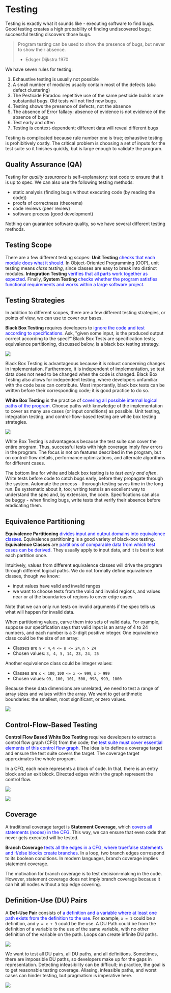 # Testing
Testing is exactly what it sounds like - executing software to find bugs.  Good testing creates a high probability of finding undiscovered bugs; successful testing discovers those bugs.

>   Program testing can be used to show the presence of bugs, but never to show their absence.
>   - Edsger Dijkstra 1970

We have seven rules for testing:

1.  Exhaustive testing is usually not possible
2.  A small number of modules usually contain most of the defects (aka defect clustering)
3.  The Pesticide Paradox: repetitive use of the same pesticide builds more substantial bugs.  Old tests will not find new bugs.
4.  Testing shows the presence of defects, not the absence
5.  The absence of Error fallacy: absence of evidence is not evidence of the absence of bugs
6.  Test early and often
7.  Testing is context-dependent; different data will reveal different bugs

Testing is complicated because rule number one is true; exhaustive testing is prohibitively costly.  The critical problem is choosing a set of inputs for the test suite so it finishes quickly, but is large enough to validate the program.

## Quality Assurance (QA)

Testing for *quality assurance* is self-explanatory: test code to ensure that it is up to spec.  We can also use the following testing methods:

- static analysis (finding bugs without executing code (by reading the code))
- proofs of correctness (theorems)
- code reviews (peer review)
- software process (good development)

Nothing can guarantee software quality, so we have several different testing methods.  

## Testing Scope

There are a few different testing scopes: **Unit Testing** <span style="color:blue;">checks that each module does what it should</span>.  In Object-Oriented Programming (OOP), unit testing means *class testing*, since classes are easy to break into distinct modules.  **Integration Testing** <span style="color:blue;">verifies that all parts work together as expected</span>.  Finally, **System Testing** <span style="color:blue;">checks whether the program satisfies functional requirements and works within a large software project</span>.

## Testing Strategies

In addition to different scopes, there are a few different testing strategies, or points of view, we can use to cover our bases.

**Black Box Testing** requires developers to <span style="color:blue;">ignore the code and test according to specifications</span>.  Ask, "given some input, is the produced output correct according to the spec?"  Black Box Tests are specification tests; equivalence partitioning, discussed below, is a black box testing strategy.

![](images\bbt.png)

Black Box Testing is advantageous because it is robust concerning changes in implementation.  Furthermore, it is independent of implementation, so test data does not need to be changed when the code is changed.  Black Box Testing also allows for independent testing, where developers unfamiliar with the code base can contribute.  Most importantly, black box tests can be written before their corresponding code; it is good practice to do so.

**White Box Testing** is the practice of <span style="color:blue;">covering all possible internal logical paths of the program</span>.  Choose paths with knowledge of the implementation to cover as many use cases (or input conditions) as possible.  Unit testing, integration testing, and control-flow-based testing are white box testing strategies.

![](images\wbt.png)

White Box Testing is advantageous because the test suite can cover the entire program.  Thus, successful tests with high coverage imply few errors in the program.  The focus is not on features described in the program, but on control-flow details, performance optimizations, and alternate algorithms for different cases.

The bottom line for white and black box testing is to *test early and often*.  Write tests before code to catch bugs early, before they propagate through the system.  Automate the process - thorough testing saves time in the long run.  Be systematic about it, too; writing tests is an excellent way to understand the spec and, by extension, the code.  Specifications can also be buggy - when finding bugs, write tests that verify their absence before eradicating them.

## Equivalence Partitioning

**Equivalence Partitioning** <span style="color:blue;">divides input and output domains into equivalence classes</span>.  Equivalence partitioning is a good variety of black-box testing.  **Equivalence Classes** are <span style="color:blue;">partitions of comparable data from which test cases can be derived</span>.  They usually apply to input data, and it is best to test each partition once.

Intuitively, values from different equivalence classes will drive the program through different logical paths.  We do not formally define equivalence classes, though we know:

- input values have valid and invalid ranges
- we want to choose tests from the valid and invalid regions, and values near or at the boundaries of regions to cover edge cases

Note that we can only run tests on invalid arguments if the spec tells us what will happen for invalid data.

When partitioning values, carve them into sets of valid data.  For example, suppose our specification says that valid input is an array of 4 to 24 numbers, and each number is a 3-digit positive integer.  One equivalence class could be the size of an array:

- Classes are `n < 4`, `4 <= n <= 24`, `n > 24`
- Chosen values: `3, 4, 5, 14, 23, 24, 25`

Another equivalence class could be integer values:

- Classes are `x < 100`, `100 <= x <= 999`, `x > 999`
- Chosen values: `99, 100, 101, 500, 998, 999, 1000`

Because these data dimensions are unrelated, we need to test a range of array sizes and values within the array.  We want to get arithmetic boundaries: the smallest, most significant, or zero values.

![](images\eqpartition.png)

## Control-Flow-Based Testing

**Control Flow Based White Box Testing** requires developers to extract a control flow graph (CFG) from the code; the <span style="color:blue;">test suite must cover essential elements of this control flow graph</span>.  The idea is to define a coverage target and ensure the test suite covers the target.  The coverage target approximates the whole program.

In a CFG, each node represents a block of code.  In that, there is an entry block and an exit block.  Directed edges within the graph represent the control flow.

![](images\if.png)

![](images\else.png)

## Coverage

A traditional coverage target is **Statement Coverage**, which<span style="color:blue;"> covers all statements (nodes) in the CFG</span>.  This way, we can ensure that even code that never gets executed will be tested.

**Branch Coverage** <span style="color:blue;">tests all the edges in a CFG, where true/false statements and if/else blocks create branches</span>.  In a loop, two branch edges correspond to its boolean conditions.  In modern languages, branch coverage implies statement coverage.

The motivation for branch coverage is to test decision-making in the code.  However, statement coverage does not imply branch coverage because it can hit all nodes without a top edge covering.

## Definition-Use (DU) Pairs

A **Def-Use Pair** consists of <span style="color:blue;">a definition and a variable where at least one path exists from the definition to the use</span>.  For example, `x = 1` could be a definition, and `y = x + 3` could be the use.  A DU Path could be from the definition of a variable to the use of the same variable, with no other definition of the variable on the path.  Loops can create infinite DU paths.

![](images\du.png)

We want to test all DU pairs, all DU paths, and all definitions.  Sometimes, there are impossible DU paths, so developers make up for the gaps in representation.  Detecting infeasibility can be difficult; in practice, the goal is to get reasonable testing coverage.  Aliasing, infeasible paths, and worst cases can hinder testing, but pragmatism is imperative here.

![](images\infeasible.png)